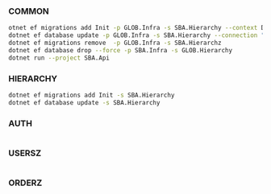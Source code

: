 


### COMMON
```bash
otnet ef migrations add Init -p GLOB.Infra -s SBA.Hierarchy --context DBCntx
dotnet ef database update -p GLOB.Infra -s SBA.Hierarchy --connection "Server=.;Database=Hierarchy;User Id=sa;Password=P@55w0rd!123;Encrypt=false;TrustServerCertificate=True;"
dotnet ef migrations remove  -p GLOB.Infra -s SBA.Hierarchz
dotnet ef database drop --force -p SBA.Infra -s GLOB.Hierarchy
dotnet run --project SBA.Api
```
### HIERARCHY
```bash
dotnet ef migrations add Init -s SBA.Hierarchy
dotnet ef database update -s SBA.Hierarchy
```

### AUTH
```bash

```

### USERSZ
```bash

```
### ORDERZ
```bash

```